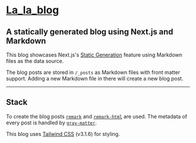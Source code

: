 # [La_la_blog](https://la-la-blog.vercel.app/)

## A statically generated blog using Next.js and Markdown

This blog showcases Next.js's [Static Generation](https://nextjs.org/docs/basic-features/pages) feature using Markdown files as the data source.

The blog posts are stored in `/_posts` as Markdown files with front matter support. Adding a new Markdown file in there will create a new blog post.

---

## Stack

To create the blog posts [`remark`](https://github.com/remarkjs/remark) and [`remark-html`](https://github.com/remarkjs/remark-html) are used. The metadata of every post is handled by [`gray-matter`](https://github.com/jonschlinkert/gray-matter).

This blog uses [Tailwind CSS](https://tailwindcss.com) (v3.1.6) for styling.
